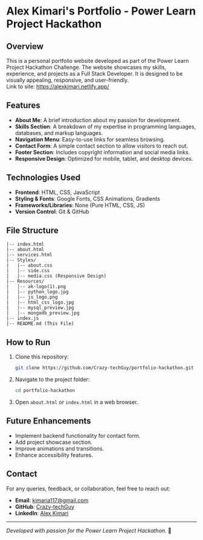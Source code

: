 # Alex Kimari's Portfolio - Power Learn Project Hackathon

## Overview
This is a personal portfolio website developed as part of the Power Learn Project Hackathon Challenge. The website showcases my skills, experience, and projects as a Full Stack Developer. It is designed to be visually appealing, responsive, and user-friendly.  
Link to site: https://alexkimari.netlify.app/

## Features
- **About Me**: A brief introduction about my passion for development.
- **Skills Section**: A breakdown of my expertise in programming languages, databases, and markup languages.
- **Navigation Menu**: Easy-to-use links for seamless browsing.
- **Contact Form**: A simple contact section to allow visitors to reach out.
- **Footer Section**: Includes copyright information and social media links.
- **Responsive Design**: Optimized for mobile, tablet, and desktop devices.

## Technologies Used
- **Frontend**: HTML, CSS, JavaScript
- **Styling & Fonts**: Google Fonts, CSS Animations, Gradients
- **Frameworks/Libraries**: None (Pure HTML, CSS, JS)
- **Version Control**: Git & GitHub

## File Structure
```
|-- index.html
|-- about.html
|-- services.html
|-- Styles/
|   |-- about.css
|   |-- side.css
|   |-- media.css (Responsive Design)
|-- Resources/
|   |-- ak-logo(1).png
|   |-- python_logo.jpg
|   |-- js_logo.png
|   |-- html_css_logo.jpg
|   |-- mysql_preview.jpg
|   |-- mongodb_preview.jpg
|-- index.js
|-- README.md (This File)
```

## How to Run
1. Clone this repository:
   ```bash
   git clone https://github.com/Crazy-techGuy/portfolio-hackathon.git
   ```
2. Navigate to the project folder:
   ```bash
   cd portfolio-hackathon
   ```
3. Open `about.html` or `index.html` in a web browser.

## Future Enhancements
- Implement backend functionality for contact form.
- Add project showcase section.
- Improve animations and transitions.
- Enhance accessibility features.

## Contact
For any queries, feedback, or collaboration, feel free to reach out:
- **Email**: [kimaria117@gmail.com](mailto:kimaria117@gmail.com)
- **GitHub**: [Crazy-techGuy](https://github.com/Crazy-techGuy)
- **LinkedIn**: [Alex Kimari](www.linkedin.com/in/alex-kimari-80096027a)

---
*Developed with passion for the Power Learn Project Hackathon.* 🚀

